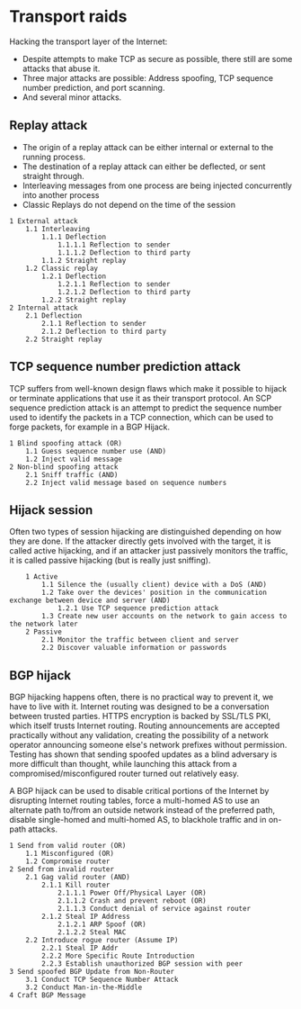 # Transport raids

Hacking the transport layer of the Internet:

* Despite attempts to make TCP as secure as possible, there still are some attacks that abuse it.
* Three major attacks are possible: Address spoofing, TCP sequence number prediction, and port scanning.
* And several minor attacks.

## Replay attack

* The origin of a replay attack can be either internal or external to the running process.
* The destination of a replay attack can either be deflected, or sent straight through.
* Interleaving messages from one process are being injected concurrently into another process
* Classic Replays do not depend on the time of the session

```text
1 External attack
    1.1 Interleaving
        1.1.1 Deflection
            1.1.1.1 Reflection to sender
            1.1.1.2 Deflection to third party
        1.1.2 Straight replay
    1.2 Classic replay
        1.2.1 Deflection
            1.2.1.1 Reflection to sender
            1.2.1.2 Deflection to third party
        1.2.2 Straight replay
2 Internal attack
    2.1 Deflection
        2.1.1 Reflection to sender
        2.1.2 Deflection to third party
    2.2 Straight replay
```

## TCP sequence number prediction attack

TCP suffers from well-known design flaws which make it possible to hijack or terminate applications that use it as their transport protocol. An SCP sequence prediction attack is an attempt to predict the sequence number used to identify the packets in a TCP connection, which can be used to forge packets, for example in a BGP Hijack.

```text
1 Blind spoofing attack (OR)
    1.1 Guess sequence number use (AND)
    1.2 Inject valid message 
2 Non-blind spoofing attack
    2.1 Sniff traffic (AND)
    2.2 Inject valid message based on sequence numbers
```

## Hijack session

Often two types of session hijacking are distinguished depending on how they are done. If the attacker directly gets involved with the target, it is called active hijacking, and if an attacker just passively monitors the traffic, it is called passive hijacking (but is really just sniffing).

```text
    1 Active
        1.1 Silence the (usually client) device with a DoS (AND)
        1.2 Take over the devices' position in the communication exchange between device and server (AND)
            1.2.1 Use TCP sequence prediction attack
        1.3 Create new user accounts on the network to gain access to the network later
    2 Passive
        2.1 Monitor the traffic between client and server
        2.2 Discover valuable information or passwords
```

## BGP hijack

BGP hijacking happens often, there is no practical way to prevent it, we have to live with it. Internet routing was designed to be a conversation between trusted parties. HTTPS encryption is backed by SSL/TLS PKI, which itself trusts Internet routing. Routing announcements are accepted practically without any validation, creating the possibility of a network operator announcing someone else's network prefixes without permission. Testing has shown that sending spoofed updates as a blind adversary is more difficult than thought, while launching this attack from a compromised/misconfigured router turned out relatively easy.

A BGP hijack can be used to disable critical portions of the Internet by disrupting Internet routing tables, force a multi-homed AS to use an alternate path to/from an outside network instead of the preferred path, disable single-homed and multi-homed AS, to blackhole traffic and in on-path attacks.

```text
1 Send from valid router (OR)
    1.1 Misconfigured (OR)
    1.2 Compromise router
2 Send from invalid router
    2.1 Gag valid router (AND)
        2.1.1 Kill router
            2.1.1.1 Power Off/Physical Layer (OR)
            2.1.1.2 Crash and prevent reboot (OR)
            2.1.1.3 Conduct denial of service against router 
        2.1.2 Steal IP Address
            2.1.2.1 ARP Spoof (OR)
            2.1.2.2 Steal MAC
    2.2 Introduce rogue router (Assume IP)
        2.2.1 Steal IP Addr
        2.2.2 More Specific Route Introduction
        2.2.3 Establish unauthorized BGP session with peer
3 Send spoofed BGP Update from Non-Router
    3.1 Conduct TCP Sequence Number Attack
    3.2 Conduct Man-in-the-Middle
4 Craft BGP Message 
```
